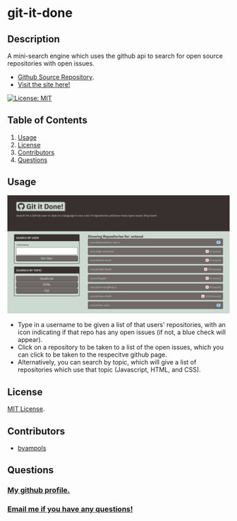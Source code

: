 # git-it-done

## Description
A mini-search engine which uses the github api to search for open source repositories with open issues.

* [Github Source Repository](https://github.com/byampols/git-it-done).
* [Visit the site here!](https://byampols.github.io/git-it-done/)

[![License: MIT](https://img.shields.io/badge/License-MIT-yellow.svg)](https://opensource.org/licenses/MIT)

## Table of Contents
1. [Usage](#usage)
2. [License](#license)
3. [Contributors](#contributors)
4. [Questions](#questions)

## Usage

![Git It Done!](/assets/images/screenshot.png)

* Type in a username to be given a list of that users' repositories, with an icon indicating if that repo has any open issues (if not, a blue check will appear).
* Click on a repository to be taken to a list of the open issues, which you can click to be taken to the respecitve github page.
* Alternatively, you can search by topic, which will give a list of repositories which use that topic (Javascript, HTML, and CSS).

## License
[MIT License](https://opensource.org/licenses/MIT).

## Contributors
* [byampols](https://github.com/byampols)

## Questions
### [My github profile.](https://github.com/byampols)
### [Email me if you have any questions!](byampols@alumni.cmu.edu)
